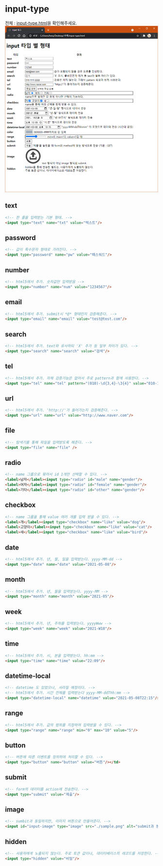 # input-type
전체 : [input-type.html](./input-type.html)을 확인해주세요.  
![result](./img/page-img.png)


## text
```html
<!-- 한 줄을 입력받는 기본 형태. -->
<input type="text" name="txt" value="텍스트"/>
```

## password
```html
<!-- 값이 특수문자 형태로 가려진다. -->
<input type="password" name="pw" value="패스워드"/>
```

## number
```html
<!-- html5에서 추가. 숫자값만 입력받음 -->
<input type="number" name="num" value="1234567"/>
```

## email
```html
<!-- html5에서 추가. submit시 *@* 형태인지 검증해준다. -->
<input type="email" name="email" value="test@test.com"/>
```

## search
```html
<!-- html5에서 추가. text와 유사하되 'X' 추가 등 일부 차이가 있다. -->
<input type="search" name="search" value="검색"/>
```

## tel
```html
<!-- html5에서 추가. 자체 검증기능은 없어서 주로 pattern과 함께 사용한다. -->
<input type="tel" name="tel" pattern="(010)-\d{3,4}-\3{4}" value="010-1111-2222"/>
```

## url
```html
<!-- html5에서 추가. 'http://'가 들어가는지 검증해준다. -->
<input type="url" name="url" value="http://www.naver.com"/>
```

## file
```html
<!-- 탐색기를 통해 파일을 입력받도록 해준다. -->
<input type="file" name="file" />
```

## radio
```html
<!-- name 그룹으로 묶어서 id 1개만 선택할 수 있다. -->
<label>남자</label><input type="radio" id="male" name="gender"/>
<label>여자</label><input type="radio" id="female" name="gender"/>
<label>기타</label><input type="radio" id="other" name="gender"/>
```

## checkbox
```html
<!-- name 그룹을 통해 value 여러 개를 입력 받을 수 있다. -->
<label>개</label><input type="checkbox" name="like" value="dog"/>
<label>고양이</label><input type="checkbox" name="like" value="cat"/>
<label>새</label><input type="checkbox" name="like" value="bird"/>
```

## date
```html
<!-- html5에서 추가. 년, 월, 일을 입력받는다. yyyy-MM-dd -->
<input type="date" name="date" value="2021-05-08"/>
```

## month
```html
<!-- html5에서 추가. 년, 월을 입력받는다. yyyy-MM -->
<input type="month" name="month" value="2021-05"/>
```

## week
```html
<!-- html5에서 추가. 년, 주차를 입력받는다. yyyyWww -->
<input type="week" name="week" value="2021-W18"/>
```

## time
```html
<!-- html5에서 추가. 시, 분을 입력받는다. hh:mm -->
<input type="time" name="time" value="22:09"/>
```

## datetime-local
```html
<!-- datetime 도 있었으나, 사라질 예정이다. -->
<!-- html5에서 추가. 시간 전체를 입력받는다 yyyy-MM-ddThh:mm -->
<input type="datetime-local" name="datetime" value="2021-05-08T22:15"/>
```

## range
```html
<!-- html5에서 추가. 값의 범위를 지정하여 입력받을 수 있다. -->
<input type="range" name="range" min="0" max="10" value="5"/>
```

## button
```html
<!-- 버튼에 따른 이벤트를 정의하여 처리할 수 있다. -->
<input type="button" name="button" value="버튼"/></td>
```

## submit
```html
<!-- form의 데이터를 action에 전송한다. -->
<input type="submit" value="제출"/>
```

## image
```html
<!-- sumbit과 동일하지만, 이미지 버튼으로 만들어준다. -->
<input id="input-image" type="image" src="./sample.png" alt="submit과 동일" />
```

## hidden
```html
<!-- 사용자에게 노출되지 않는다. 주로 토큰 값이나, 데이터베이스의 레코드를 저장한다. -->
<input type="hidden" value="비밀"/>
```
